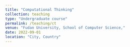 ```yaml
---
title: "Computational Thinking"
collection: teaching
type: "Undergraduate course"
permalink: /teaching/ct
venue: "Fudan University, School of Computer Science,"
date: 2022-09-01
location: "City, Country"
---
```


